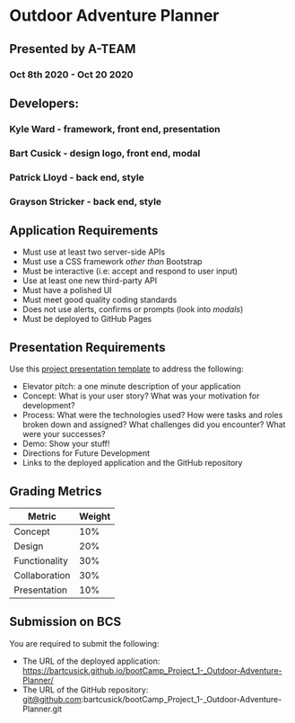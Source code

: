 # Outdoor Adventure Planner
## Presented by A-TEAM

### Oct 8th 2020 - Oct 20 2020
## Developers:
### Kyle Ward - framework, front end, presentation
### Bart Cusick - design logo, front end, modal
### Patrick Lloyd - back end, style
### Grayson Stricker - back end, style

## Application Requirements
* Must use at least two server-side APIs
* Must use a CSS framework _other than_ Bootstrap
* Must be interactive (i.e: accept and respond to user input)
* Use at least one new third-party API
* Must have a polished UI
* Must meet good quality coding standards
* Does not use alerts, confirms or prompts (look into _modals_)
* Must be deployed to GitHub Pages
## Presentation Requirements
Use this [project presentation template](https://docs.google.com/presentation/d/1_u8TKy5zW5UlrVQVnyDEZ0unGI2tjQPDEpA0FNuBKAw/edit?usp=sharing) to address the following:
* Elevator pitch: a one minute description of your application
* Concept: What is your user story? What was your motivation for development?
* Process: What were the technologies used? How were tasks and roles broken down and assigned? What challenges did you encounter? What were your successes?
* Demo: Show your stuff!
* Directions for Future Development
* Links to the deployed application and the GitHub repository
## Grading Metrics
| Metric | Weight |
| --- | --- |
| Concept | 10% |
| Design | 20% |
| Functionality | 30% |
| Collaboration | 30% |
| Presentation | 10% |
## Submission on BCS
You are required to submit the following:
* The URL of the deployed application: https://bartcusick.github.io/bootCamp_Project_1-_Outdoor-Adventure-Planner/
* The URL of the GitHub repository: git@github.com:bartcusick/bootCamp_Project_1-_Outdoor-Adventure-Planner.git